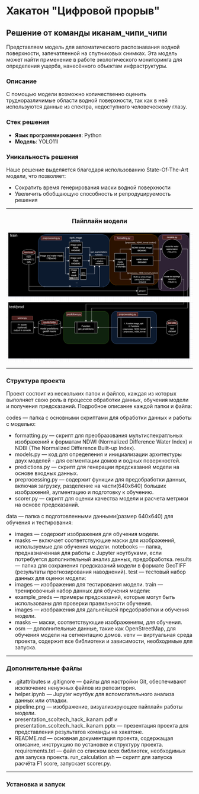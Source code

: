 # Хакатон "Цифровой прорыв"

## Решение от команды **иканам_чипи_чипи**

Представляем модель для автоматического распознавания водной поверхности, запечатленной на спутниковых снимках. Эта модель может найти применение в работе экологического мониторинга для определения ущерба, нанесённого объектам инфраструктуры. 

### Описание

С помощью модели возможно количественно оценить трудноразличимые области водной поверхности, так как в ней используются данные из спектра, недоступного человеческому глазу. 

### Стек решения

- **Язык программирования**: Python
- **Модель**: YOLO11l

### Уникальность решения

Наше решение выделяется благодаря использованию State-Of-The-Art модели, что позволяет:
- Сократить время генерирования маски водной поверхности
- Увеличить обобщающую способность и репродуцируемость решения

---

<div align="center">
  <h3>Пайплайн модели</h3>
  <img width="1005" alt="image" src="https://github.com/maxlyara1/skoltech-hackathon-floods-segmentation/blob/af5a472f1b36ac8a642bfa6a06b822fde26de204/pipeline.png">
</div>

---
### Структура проекта

Проект состоит из нескольких папок и файлов, каждая из которых выполняет свою роль в процессе обработки данных, обучения модели и получения предсказаний. Подробное описание каждой папки и файла:

codes — папка с основными скриптами для обработки данных и работы с моделью:
- formatting.py — скрипт для преобразования мультиспекратльных изображений к форматам NDWI (Normalized Difference Water Index) и NDBI (The Normalized Difference Built-up Index).
- models.py — код для определения и инициализации архитектуры двух моделей - для сегментации домов и водных поверхностей.
- predictions.py — скрипт для генерации предсказаний модели на основе входных данных.
- preprocessing.py — содержит функции для предобработки данных, включая загрузку, разделение на части(640х640) больших изображений, аугментацию и подготовку к обучению.
- scorer.py — скрипт для оценки качества модели и расчета метрики на основе предсказаний.

data — папка с подготовленными данными(размер 640х640) для обучения и тестирования:
- images — содержит изображения для обучения модели.
- masks — включает соответствующие маски для изображений, используемые для обучения модели.
notebooks — папка, предназначенная для работы с Jupyter ноутбуками, если потребуется дополнительный анализ данных, предобработка.
results — папка для сохранения предсказаний модели в формате GeoTIFF (результаты прогнозирования наводнений).
test — тестовый набор данных для оценки модели:
- images — изображения для тестирования модели.
train — тренировочный набор данных для обучения модели:
- example_preds — примеры предсказаний, которые могут быть использованы для проверки правильности обучения.
- images — изображения для дальнейшей предобработки и обучения модели.
- masks — маски, соответствующие изображениям, для обучения.
- osm — дополнительные данные, такие как OpenStreetMap, для обучения модели на сегментацию домов.
venv — виртуальная среда проекта, содержит все библиотеки и зависимости, необходимые для запуска.
---
### Дополнительные файлы
- .gitattributes и .gitignore — файлы для настройки Git, обеспечивают исключение ненужных файлов из репозитория.
- helper.ipynb — Jupyter ноутбук для вспомогательного анализа данных или отладки.
- pipeline.png — изображение, визуализирующее пайплайн работы модели.
- presentation_scoltech_hack_ikanam.pdf и presentation_scoltech_hack_ikanam.pptx — презентация проекта для представления результатов команды на хакатоне.
- README.md — основная документация проекта, содержащая описание, инструкцию по установке и структуру проекта.
requirements.txt — файл со списком всех библиотек, необходимых для запуска проекта.
run_calculation.sh — скрипт для запуска расчёта F1 score, запускает scorer.py.
---

### Установка и запуск
